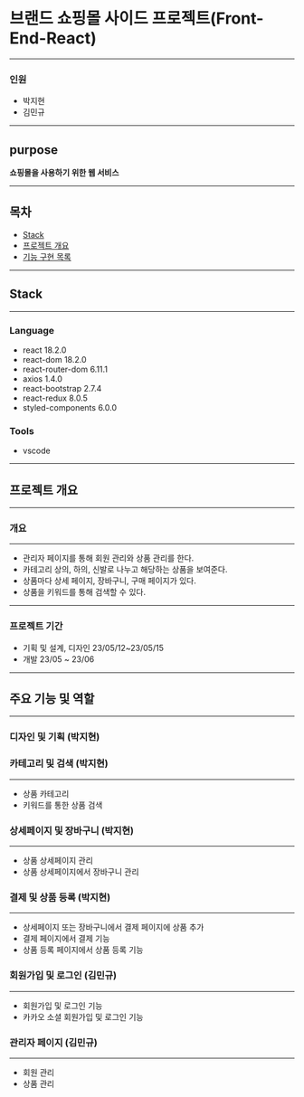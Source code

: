 
# 브랜드 쇼핑몰 사이드 프로젝트(Front-End-React)

---

### 인원

- 박지현
- 김민규

---

## purpose

**쇼핑몰을 사용하기 위한 웹 서비스**

---

## 목차

- [Stack](#stack)
- [프로젝트 개요](#summary)
- [기능 구현 목록](#feature)

---

## Stack

---

### Language

- react 18.2.0
- react-dom 18.2.0
- react-router-dom 6.11.1
- axios 1.4.0
- react-bootstrap 2.7.4
- react-redux 8.0.5
- styled-components 6.0.0

### Tools

- vscode

---

## 프로젝트 개요

---

### 개요

---

- 관리자 페이지를 통해 회원 관리와 상품 관리를 한다.
- 카테고리 상의, 하의, 신발로 나누고 해당하는 상품을 보여준다.
- 상품마다 상세 페이지, 장바구니, 구매 페이지가 있다.
- 상품을 키워드를 통해 검색할 수 있다.

---

### 프로젝트 기간

- 기획 및 설계, 디자인 23/05/12~23/05/15
- 개발 23/05 ~ 23/06

---

## 주요 기능 및 역할

---

### 디자인 및 기획 (박지현)

### 카테고리 및 검색 (박지현)

---

- 상품 카테고리
- 키워드를 통한 상품 검색

### 상세페이지 및 장바구니 (박지현)

---

- 상품 상세페이지 관리
- 상품 상세페이지에서 장바구니 관리

### 결제 및 상품 등록 (박지현)

---

- 상세페이지 또는 장바구니에서 결제 페이지에 상품 추가
- 결제 페이지에서 결제 기능
- 상품 등록 페이지에서 상품 등록 기능

### 회원가입 및 로그인 (김민규)

---

- 회원가입 및 로그인 기능
- 카카오 소셜 회원가입 및 로그인 기능

### 관리자 페이지 (김민규)

---

- 회원 관리
- 상품 관리
